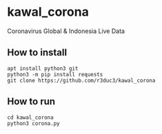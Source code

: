 # kawal_corona
Coronavirus Global &amp; Indonesia Live Data

## How to install
```
apt install python3 git
python3 -m pip install requests
git clone https://github.com/r3duc3/kawal_corona
```

## How to run
```
cd kawal_corona
python3 corona.py
```
